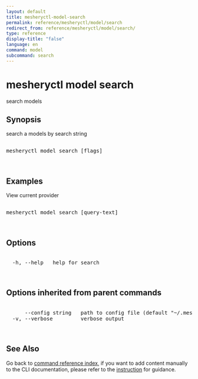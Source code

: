 ```yaml
---
layout: default
title: mesheryctl-model-search
permalink: reference/mesheryctl/model/search
redirect_from: reference/mesheryctl/model/search/
type: reference
display-title: "false"
language: en
command: model
subcommand: search
---
```


# mesheryctl model search

search models

## Synopsis

search a models by search string
<pre class='codeblock-pre'>
<div class='codeblock'>
mesheryctl model search [flags]

</div>
</pre> 

## Examples

View current provider
<pre class='codeblock-pre'>
<div class='codeblock'>
mesheryctl model search [query-text]

</div>
</pre> 

## Options

<pre class='codeblock-pre'>
<div class='codeblock'>
  -h, --help   help for search

</div>
</pre>

## Options inherited from parent commands

<pre class='codeblock-pre'>
<div class='codeblock'>
      --config string   path to config file (default "~/.meshery/config.yaml")
  -v, --verbose         verbose output

</div>
</pre>

## See Also

Go back to [command reference index](/reference/mesheryctl/), if you want to add content manually to the CLI documentation, please refer to the [instruction](/project/contributing/contributing-cli#preserving-manually-added-documentation) for guidance.
